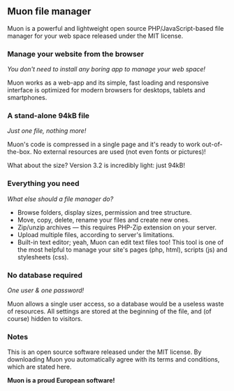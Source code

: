## Muon file manager

Muon is a powerful and lightweight open source PHP/JavaScript-based file manager for your web space released under the MIT license.


### Manage your website from the browser

*You don't need to install any boring app to manage your web space!*

Muon works as a web-app and its simple, fast loading and responsive interface is optimized for modern browsers for desktops, tablets and smartphones.


### A stand-alone 94kB file

*Just one file, nothing more!*

Muon's code is compressed in a single page and it's ready to work out-of-the-box. No external resources are used (not even fonts or pictures)!

What about the size? Version 3.2 is incredibly light: just 94kB!


### Everything you need

*What else should a file manager do?*

- Browse folders, display sizes, permission and tree structure.
- Move, copy, delete, rename your files and create new ones.
- Zip/unzip archives — this requires PHP-Zip extension on your server.
- Upload multiple files, according to server's limitations.
- Built-in text editor; yeah, Muon can edit text files too! This tool is one of the most helpful to manage your site's pages (php, html), scripts (js) and stylesheets (css).

### No database required

*One user & one password!*

Muon allows a single user access, so a database would be a useless waste of resources. All settings are stored at the beginning of the file, and (of course) hidden to visitors.


### Notes

This is an open source software released under the MIT license. By downloading Muon you automatically agree with its terms and conditions, which are stated here.

**Muon is a proud European software!**
